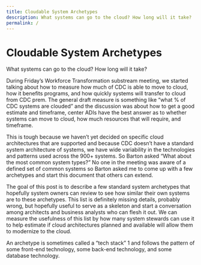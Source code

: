 ```yaml
---
title: Cloudable System Archetypes
description: What systems can go to the cloud? How long will it take?
permalink: /
---
```


# Cloudable System Archetypes

What systems can go to the cloud? How long will it take?

During Friday’s Workforce Transformation substream meeting, we started talking about how to measure how much of CDC is able to move to cloud, how it benefits programs, and how quickly systems will transfer to cloud from CDC prem. The general draft measure is something like “what % of CDC systems are clouded” and the discussion was about how to get a good estimate and timeframe, center ADIs have the best answer as to whether systems can move to cloud, how much resources that will require, and timeframe.

This is tough because we haven’t yet decided on specific cloud architectures that are supported and because CDC doesn’t have a standard system architecture of systems, we have wide variability in the technologies and patterns used across the 900+ systems. So Barton asked “What about the most common system types?” No one in the meeting was aware of a defined set of common systems so Barton asked me to come up with a few archetypes and start this document that others can extend.

The goal of this post is to describe a few standard system archetypes that hopefully system owners can review to see how similar their own systems are to these archetypes. This list is definitely missing details, probably wrong, but hopefully useful to serve as a skeleton and start a conversation among architects and business analysts who can flesh it out. We can measure the usefulness of this list by how many system stewards can use it to help estimate if cloud architectures planned and available will allow them to modernize to the cloud.

An archetype is sometimes called a “tech stack” 1 and follows the pattern of some front-end technology, some back-end technology, and some database technology.

